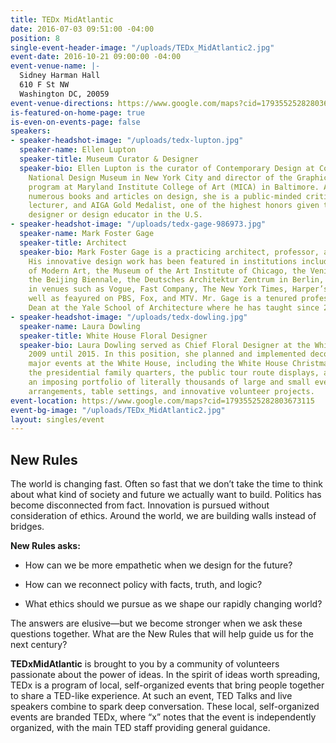 ```yaml
---
title: TEDx MidAtlantic
date: 2016-07-03 09:51:00 -04:00
position: 8
single-event-header-image: "/uploads/TEDx_MidAtlantic2.jpg"
event-date: 2016-10-21 09:00:00 -04:00
event-venue-name: |-
  Sidney Harman Hall
  610 F St NW
  Washington DC, 20059
event-venue-directions: https://www.google.com/maps?cid=17935525282803673115
is-featured-on-home-page: true
is-even-on-events-page: false
speakers:
- speaker-headshot-image: "/uploads/tedx-lupton.jpg"
  speaker-name: Ellen Lupton
  speaker-title: Museum Curator & Designer
  speaker-bio: Ellen Lupton is the curator of Contemporary Design at Cooper-Hewitt,
    National Design Museum in New York City and director of the Graphic Design MFA
    program at Maryland Institute College of Art (MICA) in Baltimore. An author of
    numerous books and articles on design, she is a public-minded critic, frequent
    lecturer, and AIGA Gold Medalist, one of the highest honors given to a graphic
    designer or design educator in the U.S.
- speaker-headshot-image: "/uploads/tedx-gage-986973.jpg"
  speaker-name: Mark Foster Gage
  speaker-title: Architect
  speaker-bio: Mark Foster Gage is a practicing architect, professor, and writer.
    His innovative design work has been featured in institutions including the Museum
    of Modern Art, the Museum of the Art Institute of Chicago, the Venice Biennale,
    the Beijing Biennale, the Deutsches Architektur Zentrum in Berlin, and published
    in venues such as Vogue, Fast Company, The New York Times, Harper’s Bazaar, as
    well as feayured on PBS, Fox, and MTV. Mr. Gage is a tenured professor, and Assistant
    Dean at the Yale School of Architecture where he has taught since 2001.
- speaker-headshot-image: "/uploads/tedx-dowling.jpg"
  speaker-name: Laura Dowling
  speaker-title: White House Floral Designer
  speaker-bio: Laura Dowling served as Chief Floral Designer at the White House from
    2009 until 2015. In this position, she planned and implemented decorations for
    major events at the White House, including the White House Christmas, state dinners,
    the presidential family quarters, the public tour route displays, and Camp David,
    an imposing portfolio of literally thousands of large and small events, floral
    arrangements, table settings, and innovative volunteer projects.
event-location: https://www.google.com/maps?cid=17935525282803673115
event-bg-image: "/uploads/TEDx_MidAtlantic2.jpg"
layout: singles/event
---
```


## New Rules

The world is changing fast. Often so fast that we don’t take the time to think about what kind of society and future we actually want to build. Politics has become disconnected from fact. Innovation is pursued without consideration of ethics. Around the world, we are building walls instead of bridges.

**New Rules asks:**

* How can we be more empathetic when we design for the future?

* How can we reconnect policy with facts, truth, and logic?

* What ethics should we pursue as we shape our rapidly changing world?

The answers are elusive—but we become stronger when we ask these questions together. What are the New Rules that will help guide us for the next century?

**TEDxMidAtlantic** is brought to you by a community of volunteers passionate about the power of ideas. In the spirit of ideas worth spreading, TEDx is a program of local, self-organized events that bring people together to share a TED-like experience. At such an event, TED Talks and live speakers combine to spark deep conversation. These local, self-organized events are branded TEDx, where “x” notes that the event is independently organized, with the main TED staff providing general guidance.  